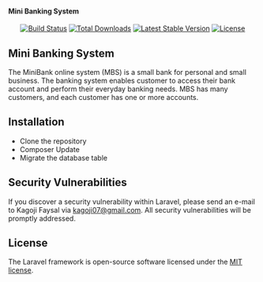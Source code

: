 <p align="center" ><h4 >Mini Banking System</h4></p>

<p align="center">
<a href="https://travis-ci.org/laravel/framework"><img src="https://travis-ci.org/laravel/framework.svg" alt="Build Status"></a>
<a href="https://packagist.org/packages/laravel/framework"><img src="https://poser.pugx.org/laravel/framework/d/total.svg" alt="Total Downloads"></a>
<a href="https://packagist.org/packages/laravel/framework"><img src="https://poser.pugx.org/laravel/framework/v/stable.svg" alt="Latest Stable Version"></a>
<a href="https://packagist.org/packages/laravel/framework"><img src="https://poser.pugx.org/laravel/framework/license.svg" alt="License"></a>
</p>

## Mini Banking System

The MiniBank online system (MBS) is a small bank for personal and small business. The banking system enables customer to access their bank account and perform their everyday banking needs. MBS has many customers, and each customer has one or more accounts.

## Installation
* Clone the repository
* Composer Update
* Migrate the database table

## Security Vulnerabilities

If you discover a security vulnerability within Laravel, please send an e-mail to Kagoji Faysal via [kagoji07@gmail.com](mailto:kagoji07@gmail.com). All security vulnerabilities will be promptly addressed.

## License

The Laravel framework is open-source software licensed under the [MIT license](https://opensource.org/licenses/MIT).
